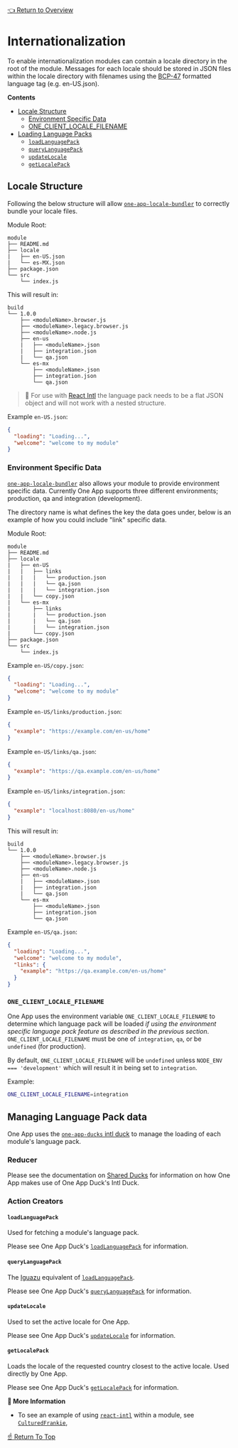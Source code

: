 [👈 Return to Overview](../API.md)

# Internationalization

To enable internationalization modules can contain a locale directory in the root of
the module. Messages for each locale should be stored in JSON files within
the locale directory with filenames using the [BCP-47](https://tools.ietf.org/html/bcp47) formatted language tag
(e.g. en-US.json).

**Contents**
* [Locale Structure](#locale-structure)
  * [Environment Specific Data](#environment-specific-data)
  * [ONE_CLIENT_LOCALE_FILENAME](#ONE_CLIENT_LOCALE_FILENAME)
* [Loading Language Packs](#loading-language-packs)
  * [`loadLanguagePack`](#loadLanguagePack)
  * [`queryLanguagePack`](#queryLanguagePack)
  * [`updateLocale`](#updateLocale)
  * [`getLocalePack`](#getLocalePack)


## Locale Structure

Following the below structure will allow [`one-app-locale-bundler`](https://github.com/americanexpress/one-app-cli/tree/master/packages/one-app-locale-bundler) to correctly
bundle your locale files.

Module Root:
```
module
├── README.md
├── locale
|   ├── en-US.json
|   └── es-MX.json
├── package.json
└── src
    └── index.js
```

This will result in:
```
build
└── 1.0.0
    ├── <moduleName>.browser.js
    ├── <moduleName>.legacy.browser.js
    ├── <moduleName>.node.js
    ├── en-us
    |   ├── <moduleName>.json
    |   ├── integration.json
    |   └── qa.json
    └── es-mx
        ├── <moduleName>.json
        ├── integration.json
        └── qa.json
```

> 💬 For use with [React Intl](https://github.com/formatjs/react-intl) the language pack needs
> to be a flat JSON object and will not work with a nested structure.

Example `en-US.json`:
```JSON
{
  "loading": "Loading...",
  "welcome": "welcome to my module"
}
```

### Environment Specific Data

[`one-app-locale-bundler`](https://github.com/americanexpress/one-app-cli/tree/master/packages/one-app-locale-bundler) also allows your module to provide environment
specific data. Currently One App supports three different environments;
production, qa and integration (development).

The directory name is what defines the key the data goes under,
below is an example of how you could include "link" specific data.


Module Root:
```
module
├── README.md
├── locale
|   ├── en-US
|   |   ├── links
|   |   |   └── production.json
|   |   |   └── qa.json
|   |   |   └── integration.json
|   |   └── copy.json
|   └── es-mx
|       ├── links
|       |   └── production.json
|       |   └── qa.json
|       |   └── integration.json
|       └── copy.json
├── package.json
└── src
    └── index.js
```

Example `en-US/copy.json`:
```JSON
{
  "loading": "Loading...",
  "welcome": "welcome to my module"
}
```

Example `en-US/links/production.json`:
```JSON
{
  "example": "https://example.com/en-us/home"
}
```

Example `en-US/links/qa.json`:
```JSON
{
  "example": "https://qa.example.com/en-us/home"
}
```

Example `en-US/links/integration.json`:
```JSON
{
  "example": "localhost:8080/en-us/home"
}
```

This will result in:
```
build
└── 1.0.0
    ├── <moduleName>.browser.js
    ├── <moduleName>.legacy.browser.js
    ├── <moduleName>.node.js
    ├── en-us
    |   ├── <moduleName>.json
    |   ├── integration.json
    |   └── qa.json
    └── es-mx
        ├── <moduleName>.json
        ├── integration.json
        └── qa.json
```

Example `en-US/qa.json`:
```JSON
{
  "loading": "Loading...",
  "welcome": "welcome to my module",
  "links": {
    "example": "https://qa.example.com/en-us/home"
  }
}
```

### `ONE_CLIENT_LOCALE_FILENAME`

One App uses the environment variable `ONE_CLIENT_LOCALE_FILENAME` to
determine which language pack will be loaded *if using the environment
specific language pack feature as described in the previous section*.
`ONE_CLIENT_LOCALE_FILENAME` must be one of `integration`, `qa`, or
be `undefined` (for production).

By default, `ONE_CLIENT_LOCALE_FILENAME` will be `undefined` unless `NODE_ENV === 'development'`
which will result it in being set to `integration`.

Example:
```bash
ONE_CLIENT_LOCALE_FILENAME=integration
```

## Managing Language Pack data

One App uses the [`one-app-ducks` intl duck](https://github.com/americanexpress/one-app-ducks#intl-duck)
to manage the loading of each module's language pack.

### Reducer

Please see the documentation on [Shared Ducks](./state-management.md#intl-duck) for information on how One App makes use of One App Duck's Intl Duck.

### Action Creators

#### `loadLanguagePack`

Used for fetching a module's language pack.

Please see One App Duck's [`loadLanguagePack`](https://github.com/americanexpress/one-app-ducks#loadlanguagepack) for information.

#### `queryLanguagePack`

The [Iguazu](https://github.com/americanexpress/iguazu) equivalent of [`loadLanguagePack`](#loadlanguagepack).

Please see One App Duck's [`queryLanguagePack`](https://github.com/americanexpress/one-app-ducks#querylanguagepack) for information.

#### `updateLocale`

Used to set the active locale for One App.

Please see One App Duck's [`updateLocale`](https://github.com/americanexpress/one-app-ducks#updatelocale) for information.

#### `getLocalePack`

Loads the locale of the requested country closest to the active locale. Used directly by One App.

Please see One App Duck's [`getLocalePack`](https://github.com/americanexpress/one-app-ducks#getlocalepack) for information.


**📘 More Information**
* To see an example of using [`react-intl`](https://github.com/formatjs/react-intl) within a module, see [`CulturedFrankie`](../../../prod-sample/sample-modules/cultured-frankie/0.0.0/src/components/CulturedFrankie.jsx),


[☝️ Return To Top](#internationalization)

